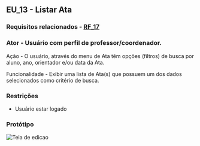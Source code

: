 ## EU_13 - Listar Ata
### Requisitos relacionados - [RF_17](https://docs.google.com/document/d/1d28Owm1nmruz_8M4QXSLYp9Sl0tYuE-yjZraxpLtjBU/edit#bookmark=kix.ten2u7rm29ew)

### Ator - Usuário com perfil de professor/coordenador.

Ação - O usuário, através do menu de Ata têm opções (filtros) de busca por aluno, ano, orientador e/ou data da Ata.

Funcionalidade - Exibir uma lista de Ata(s) que possuem um dos dados selecionados como critério de busca.

### Restrições
- Usuário estar logado

### Protótipo
![Tela de edicao](assets/listarta.png)
